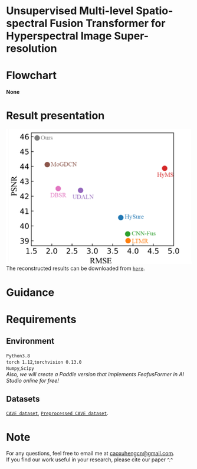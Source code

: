 # Unsupervised Multi-level Spatio-spectral Fusion Transformer for Hyperspectral Image Super-resolution

# Flowchart
**None**
# Result presentation
![Performance](https://github.com/Caoxuheng/imgs/blob/main/%E5%9B%BE%E7%89%871.png)
The reconstructed results can be downloaded from [`here`](https://aistudio.baidu.com/aistudio/datasetdetail/182575).
# Guidance

# Requirements
## Environment
`Python3.8`  
`torch 1.12`,`torchvision 0.13.0`  
`Numpy`,`Scipy`  
*Also, we will create a Paddle version that implements FeafusFormer in AI Studio online for free!*
## Datasets
[`CAVE dataset`](https://www1.cs.columbia.edu/CAVE/databases/multispectral/), 
 [`Preprocessed CAVE dataset`](https://aistudio.baidu.com/aistudio/datasetdetail/147509).
# Note
For any questions, feel free to email me at caoxuhengcn@gmail.com.  
If you find our work useful in your research, please cite our paper ^.^

